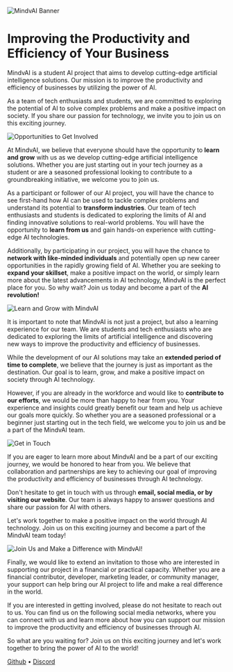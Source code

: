 ![MindvAI Banner](https://i.goopics.net/w2hdca.png)
# Improving the Productivity and Efficiency of Your Business

MindvAI is a student AI project that aims to develop cutting-edge artificial intelligence solutions. Our mission is to improve the productivity and efficiency of businesses by utilizing the power of AI.

As a team of tech enthusiasts and students, we are committed to exploring the potential of AI to solve complex problems and make a positive impact on society. If you share our passion for technology, we invite you to join us on this exciting journey.

![Opportunities to Get Involved](https://i.goopics.net/ux9aif.png)

At MindvAI, we believe that everyone should have the opportunity to **learn and grow** with us as we develop cutting-edge artificial intelligence solutions. Whether you are just starting out in your tech journey as a student or are a seasoned professional looking to contribute to a groundbreaking initiative, we welcome you to join us.

As a participant or follower of our AI project, you will have the chance to see first-hand how AI can be used to tackle complex problems and understand its potential to **transform industries**. Our team of tech enthusiasts and students is dedicated to exploring the limits of AI and finding innovative solutions to real-world problems. You will have the opportunity to **learn from us** and gain hands-on experience with cutting-edge AI technologies.

Additionally, by participating in our project, you will have the chance to **network with like-minded individuals** and potentially open up new career opportunities in the rapidly growing field of AI. Whether you are seeking to **expand your skillset**, make a positive impact on the world, or simply learn more about the latest advancements in AI technology, MindvAI is the perfect place for you. So why wait? Join us today and become a part of the **AI revolution!**

![Learn and Grow with MindvAI](https://i.goopics.net/yq2qmw.png)

It is important to note that MindvAI is not just a project, but also a learning experience for our team. We are students and tech enthusiasts who are dedicated to exploring the limits of artificial intelligence and discovering new ways to improve the productivity and efficiency of businesses. 

While the development of our AI solutions may take an **extended period of time to complete**, we believe that the journey is just as important as the destination. Our goal is to learn, grow, and make a positive impact on society through AI technology.

However, if you are already in the workforce and would like to **contribute to our efforts**, we would be more than happy to hear from you. Your experience and insights could greatly benefit our team and help us achieve our goals more quickly. So whether you are a seasoned professional or a beginner just starting out in the tech field, we welcome you to join us and be a part of the MindvAI team.


![Get in Touch](https://i.goopics.net/anwqo6.png)

If you are eager to learn more about MindvAI and be a part of our exciting journey, we would be honored to hear from you. We believe that collaboration and partnerships are key to achieving our goal of improving the productivity and efficiency of businesses through AI technology. 

Don't hesitate to get in touch with us through **email, social media, or by visiting our website**. Our team is always happy to answer questions and share our passion for AI with others. 

Let's work together to make a positive impact on the world through AI technology. Join us on this exciting journey and become a part of the MindvAI team today!


![Join Us and Make a Difference with MindvAI!](https://i.goopics.net/u31ol1.png)

Finally, we would like to extend an invitation to those who are interested in supporting our project in a financial or practical capacity. Whether you are a financial contributor, developer, marketing leader, or community manager, your support can help bring our AI project to life and make a real difference in the world.

If you are interested in getting involved, please do not hesitate to reach out to us. You can find us on the following social media networks, where you can connect with us and learn more about how you can support our mission to improve the productivity and efficiency of businesses through AI.

So what are you waiting for? Join us on this exciting journey and let's work together to bring the power of AI to the world!


[Github](https://github.com/maidvai) • [Discord](https://dsc.gg/mindvai)
